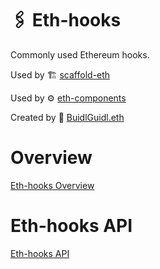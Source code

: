 # 🖇 Eth-hooks

Commonly used Ethereum hooks.

Used by 🏗 [scaffold-eth](https://github.com/scaffold-eth/scaffold-eth)

Used by ⚙ [eth-components](https://github.com/scaffold-eth/eth-components)

Created by 🏰 [BuidlGuidl.eth](https://BuidlGuidl.com)

# Overview

[Eth-hooks Overview](./overview.md)

# Eth-hooks API

[Eth-hooks API](./api/README.md)
